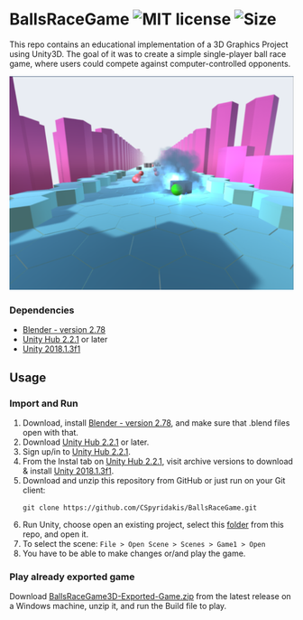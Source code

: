 # BallsRaceGame ![MIT license](https://img.shields.io/github/license/CSpyridakis/BallsRaceGame.svg?style=plastic) ![Size](https://img.shields.io/github/repo-size/CSpyridakis/BallsRaceGame.svg?style=plastic)


This repo contains an educational implementation of a 3D Graphics Project using Unity3D. The goal of it was to create a simple single-player ball race game, where users could compete against computer-controlled opponents.

![BallsRaceGame-photo](./doc/img/BallsRaceGame.png)


### Dependencies 
* [Blender - version 2.78](https://download.blender.org/release/Blender2.78/)
* [Unity Hub 2.2.1](https://public-cdn.cloud.unity3d.com/hub/prod/UnityHubSetup.exe) or later
* [Unity 2018.1.3f1](unityhub://2018.1.3f1/a53ad04f7c7f)

## Usage
### Import and Run
1) Download, install [Blender - version 2.78](https://download.blender.org/release/Blender2.78/), and make sure that .blend files open with that.
2) Download [Unity Hub 2.2.1](https://public-cdn.cloud.unity3d.com/hub/prod/UnityHubSetup.exe) or later.
3) Sign up/in to [Unity Hub 2.2.1](https://public-cdn.cloud.unity3d.com/hub/prod/UnityHubSetup.exe).
4) From the Instal tab on [Unity Hub 2.2.1](https://public-cdn.cloud.unity3d.com/hub/prod/UnityHubSetup.exe), visit archive versions to download & install [Unity 2018.1.3f1](unityhub://2018.1.3f1/a53ad04f7c7f).
5) Download and unzip this repository from GitHub or just run on your Git client: 
   ```
   git clone https://github.com/CSpyridakis/BallsRaceGame.git
   ```
6) Run Unity, choose open an existing project, select this [folder](BallsRaceGame3D/) from this repo, and open it.
7) To select the scene: `File > Open Scene > Scenes > Game1 > Open`
8) You have to be able to make changes or/and play the game.

### Play already exported game 
Download [BallsRaceGame3D-Exported-Game.zip](https://github.com/CSpyridakis/BallsRaceGame/releases/download/V1.0/BallsRaceGame3D-Exported-Game.zip) from the latest release on a Windows machine, unzip it, and run the Build file to play.